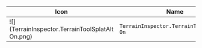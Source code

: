 | Icon | Name | File ID |
| ---  | ---  | ---     |
| ![](TerrainInspector.TerrainToolSplatAlt On.png) | `TerrainInspector.TerrainToolSplatAlt On` | `7274201389689433895` |
